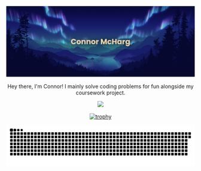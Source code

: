 <div align="center">

<picture>
  <img alt="banner" src="https://github.com/MaximumFire/MaximumFire/blob/ca20d91a86e6beed0713d6e0332ee4fcc97c78b7/banner_new.png" />
</picture>

Hey there, I'm Connor!
I mainly solve coding problems for fun alongside my coursework project.

![](https://github-readme-stats.vercel.app/api?username=MaximumFire&hide_border=true&theme=transparent&show_icons=true) 

[![trophy](https://github-profile-trophy.vercel.app/?username=MaximumFire&theme=tokyonight&column=7&margin-w=15&margin-h=15&no-frame=true&no-bg=false)](https://github.com/ryo-ma/github-profile-trophy)

<picture>
  <source media="(prefers-color-scheme: dark)" srcset="https://raw.githubusercontent.com/MaximumFire/MaximumFire/output/github-contribution-grid-snake-dark.svg" />
  <source media="(prefers-color-scheme: light)" srcset="https://raw.githubusercontent.com/MaximumFire/MaximumFire/output/github-contribution-grid-snake.svg" />
  <img alt="github-snake" src="https://raw.githubusercontent.com/MaximumFire/MaximumFire/output/github-contribution-grid-snake.svg" />
</picture>


#
</div>
